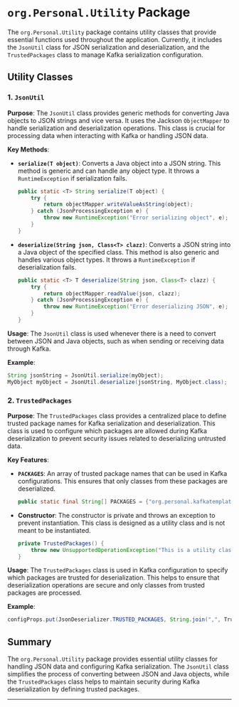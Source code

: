 # `org.Personal.Utility` Package

The `org.Personal.Utility` package contains utility classes that provide essential functions used throughout the application. Currently, it includes the `JsonUtil` class for JSON serialization and deserialization, and the `TrustedPackages` class to manage Kafka serialization configuration.

## Utility Classes

### 1. `JsonUtil`

**Purpose**: The `JsonUtil` class provides generic methods for converting Java objects to JSON strings and vice versa. It uses the Jackson `ObjectMapper` to handle serialization and deserialization operations. This class is crucial for processing data when interacting with Kafka or handling JSON data.

**Key Methods**:

- **`serialize(T object)`**: Converts a Java object into a JSON string. This method is generic and can handle any object type. It throws a `RuntimeException` if serialization fails.

  ```java
  public static <T> String serialize(T object) {
      try {
          return objectMapper.writeValueAsString(object);
      } catch (JsonProcessingException e) {
          throw new RuntimeException("Error serializing object", e);
      }
  }
  ```

- **`deserialize(String json, Class<T> clazz)`**: Converts a JSON string into a Java object of the specified class. This method is also generic and handles various object types. It throws a `RuntimeException` if deserialization fails.

  ```java
  public static <T> T deserialize(String json, Class<T> clazz) {
      try {
          return objectMapper.readValue(json, clazz);
      } catch (JsonProcessingException e) {
          throw new RuntimeException("Error deserializing JSON", e);
      }
  }
  ```

**Usage**: The `JsonUtil` class is used whenever there is a need to convert between JSON and Java objects, such as when sending or receiving data through Kafka.

**Example**:
```java
String jsonString = JsonUtil.serialize(myObject);
MyObject myObject = JsonUtil.deserialize(jsonString, MyObject.class);
```

### 2. `TrustedPackages`

**Purpose**: The `TrustedPackages` class provides a centralized place to define trusted package names for Kafka serialization and deserialization. This class is used to configure which packages are allowed during Kafka deserialization to prevent security issues related to deserializing untrusted data.

**Key Features**:

- **`PACKAGES`**: An array of trusted package names that can be used in Kafka configurations. This ensures that only classes from these packages are deserialized.

  ```java
  public static final String[] PACKAGES = {"org.personal.kafkatemplate"};
  ```

- **Constructor**: The constructor is private and throws an exception to prevent instantiation. This class is designed as a utility class and is not meant to be instantiated.

  ```java
  private TrustedPackages() {
      throw new UnsupportedOperationException("This is a utility class and cannot be instantiated");
  }
  ```

**Usage**: The `TrustedPackages` class is used in Kafka configuration to specify which packages are trusted for deserialization. This helps to ensure that deserialization operations are secure and only classes from trusted packages are processed.

**Example**:
```java
configProps.put(JsonDeserializer.TRUSTED_PACKAGES, String.join(",", TrustedPackages.PACKAGES));
```

## Summary

The `org.Personal.Utility` package provides essential utility classes for handling JSON data and configuring Kafka serialization. The `JsonUtil` class simplifies the process of converting between JSON and Java objects, while the `TrustedPackages` class helps to maintain security during Kafka deserialization by defining trusted packages.

---

